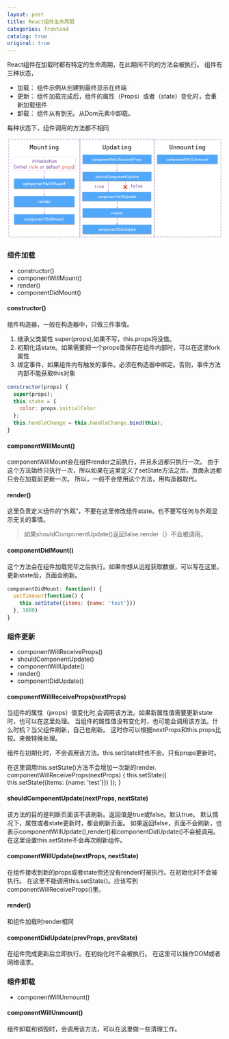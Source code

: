 ```yaml
---
layout: post
title: React组件生命周期
categories: frontend
catalog: true
original: true
---
```


React组件在加载时都有特定的生命周期，在此期间不同的方法会被执行。
组件有三种状态，
* 加载： 组件示例从创建到最终显示在终端
* 更新： 组件加载完成后，组件的属性（Props）或者（state）变化时，会重新加载组件
* 卸载： 组件从有到无。从Dom元素中卸载。

每种状态下，组件调用的方法都不相同

![React组件生命周期](/static/images/frontend/reactjs_component_lifecycle_functions.png)

### 组件加载
* constructor()
* componentWillMount()
* render()
* componentDidMount()

#### constructor()
组件构造器，一般在构造器中，只做三件事情。
1. 继承父类属性 super(props),如果不写，this.props将没值。
2. 初期化话state。如果需要把一个props值保存在组件内部时，可以在这里fork属性
3. 绑定事件，如果组件内有触发的事件。必须在构造器中绑定。否则，事件方法内部不能获取this对象

```js
constructor(props) {
  super(props);
  this.state = {
    color: props.initialColor
  };
  this.handleChange = this.handleChange.bind(this);
}
```
#### componentWillMount()
componentWillMount会在组件render之前执行，并且永远都只执行一次。
由于这个方法始终只执行一次，所以如果在这里定义了setState方法之后，页面永远都只会在加载前更新一次。
所以，一般不会使用这个方法，用构造器取代。
#### render()
这里负责定义组件的“外观”，不要在这里修改组件state。也不要写任何与外观显示无关的事情。

> 如果shouldComponentUpdate()返回false.render（）不会被调用。

#### componentDidMount()
这个方法会在组件加载完毕之后执行。如果你想从远程获取数据，可以写在这里。更新state后，页面会刷新。

```js
componentDidMount: function() {
  setTimeout(function() {
    this.setState({items: {name: 'test'}})
  }, 1000)
}
```

### 组件更新
* componentWillReceiveProps()
* shouldComponentUpdate()
* componentWillUpdate()
* render()
* componentDidUpdate()

#### componentWillReceiveProps(nextProps)
当组件的属性（props）值变化时,会调用该方法。如果新属性值需要更新state时，也可以在这里处理。
当组件的属性值没有变化时，也可能会调用该方法。什么时机？当父组件刷新，自己也刷新。
这时你可以根据nextProps和this.props比较。来做特殊处理。

组件在初期化时，不会调用该方法。this.setState时也不会。只有props更新时。

在这里调用this.setState()方法不会增加一次新的render.
componentWillReceiveProps(nextProps) {
  this.setState({
    this.setState({items: {name: 'test'}})
  });
}

#### shouldComponentUpdate(nextProps, nextState)
该方法的目的是判断页面该不该刷新。返回值是true或false。默认true。
默认情况下，属性或者state更新时，都会刷新页面。
如果返回false，页面不会刷新，也表示componentWillUpdate(),render()和componentDidUpdate()不会被调用。
在这里设置this.setState不会再次刷新组件。

#### componentWillUpdate(nextProps, nextState)
在组件接收到新的props或者state但还没有render时被执行。在初始化时不会被执行。
在这里不能调用this.setState()。应该写到componentWillReceiveProps()里。

#### render()
和组件加载时render相同
#### componentDidUpdate(prevProps, prevState)
在组件完成更新后立即执行。在初始化时不会被执行。
在这里可以操作DOM或者网络请求。

### 组件卸载
* componentWillUnmount()

#### componentWillUnmount()
组件卸载和销毁时，会调用该方法，可以在这里做一些清理工作。